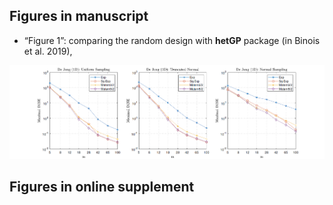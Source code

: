 ## Figures in manuscript
*   “Figure 1”: comparing the random design with **hetGP** package (in Binois et al. 2019),

![Figure 1](results/Figure1(1).png)


## Figures in online supplement
